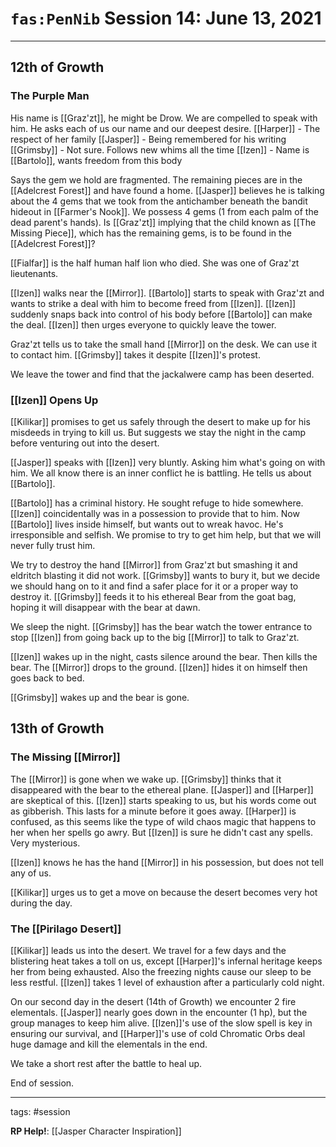 # `fas:PenNib` Session 14: June 13, 2021
---

## 12th of Growth
### The Purple Man
His name is [[Graz'zt]], he might be Drow. We are compelled to speak with him. He asks each of us our name and our deepest desire.
[[Harper]] - The respect of her family
[[Jasper]] - Being remembered for his writing
[[Grimsby]] - Not sure. Follows new whims all the time
[[Izen]] - Name is [[Bartolo]], wants freedom from this body

Says the gem we hold are fragmented. The remaining pieces are in the [[Adelcrest Forest]] and have found a home. [[Jasper]] believes he is talking about the 4 gems that we took from the antichamber beneath the bandit hideout in [[Farmer's Nook]]. We possess 4 gems (1 from each palm of the dead parent's hands). Is [[Graz'zt]] implying that the child known as [[The Missing Piece]], which has the remaining gems, is to be found in the [[Adelcrest Forest]]?

[[Fialfar]] is the half human half lion who died. She was one of Graz'zt lieutenants.

[[Izen]] walks near the [[Mirror]]. [[Bartolo]] starts to speak with Graz'zt and wants to strike a deal with him to become freed from [[Izen]]. [[Izen]] suddenly snaps back into control of his body before [[Bartolo]] can make the deal. [[Izen]] then urges everyone to quickly leave the tower.

Graz'zt tells us to take the small hand [[Mirror]] on the desk. We can use it to contact him. [[Grimsby]] takes it despite [[Izen]]'s protest.

We leave the tower and find that the jackalwere camp has been deserted.

### [[Izen]] Opens Up
[[Kilikar]] promises to get us safely through the desert to make up for his misdeeds in trying to kill us. But  suggests we stay the night in the camp before venturing out into the desert.

[[Jasper]] speaks with [[Izen]] very bluntly. Asking him what's going on with him. We all know there is an inner conflict he is battling. He tells us about [[Bartolo]].

[[Bartolo]] has a criminal history. He sought refuge to hide somewhere. [[Izen]] coincidentally was in a possession to provide that to him. Now [[Bartolo]] lives inside himself, but wants out to wreak havoc. He's irresponsible and selfish. We promise to try to get him help, but that we will never fully trust him.

We try to destroy the hand [[Mirror]] from Graz'zt but smashing it and eldritch blasting it did not work. [[Grimsby]] wants to bury it, but we decide we should hang on to it and find a safer place for it or a proper way to destroy it. [[Grimsby]] feeds it to his ethereal Bear from the goat bag, hoping it will disappear with the bear at dawn.

We sleep the night. [[Grimsby]] has the bear watch the tower entrance to stop [[Izen]] from going back up to the big [[Mirror]] to talk to Graz'zt.

[[Izen]] wakes up in the night, casts silence around the bear. Then kills the bear. The [[Mirror]] drops to the ground. [[Izen]] hides it on himself then goes back to bed.

[[Grimsby]] wakes up and the bear is gone.

## 13th of Growth
### The Missing [[Mirror]]
The [[Mirror]] is gone when we wake up. [[Grimsby]] thinks that it disappeared with the bear to the ethereal plane. [[Jasper]] and [[Harper]]  are skeptical of this. [[Izen]] starts speaking to us, but his words come out as gibberish. This lasts for a minute before it goes away. [[Harper]] is confused, as this seems like the type of wild chaos magic that happens to her when her spells go awry. But [[Izen]] is sure he didn't cast any spells. Very mysterious. 

[[Izen]] knows he has the hand [[Mirror]] in his possession, but does not tell any of us.

[[Kilikar]] urges us to get a move on because the desert becomes very hot during the day.

### The [[Pirilago Desert]]
[[Kilikar]] leads us into the desert. We travel for a few days and the blistering heat takes a toll on us, except [[Harper]]'s infernal heritage keeps her from being exhausted. Also the freezing nights cause our sleep to be less restful. [[Izen]] takes 1 level of exhaustion after a particularly cold night.

On our second day in the desert (14th of Growth) we encounter 2 fire elementals. [[Jasper]] nearly goes down in the encounter (1 hp), but the group manages to keep him alive. [[Izen]]'s use of the slow spell is key in ensuring our survival, and [[Harper]]'s use of cold Chromatic Orbs deal huge damage and kill the elementals in the end.

We take a short rest after the battle to heal up.

End of session.

---

tags: #session

**RP Help!**: [[Jasper Character Inspiration]]
